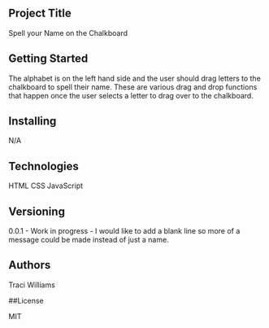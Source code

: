 

## Project Title

Spell your Name on the Chalkboard

## Getting Started

The alphabet is on the left hand side and the user should drag letters to the chalkboard to spell their name. These are various drag and drop functions that happen once the user selects a letter to drag over to the chalkboard.

## Installing

N/A

## Technologies

HTML CSS JavaScript

## Versioning

0.0.1 - Work in progress - I would like to add a blank line so more of a message could be made instead of just a name.

## Authors 

Traci Williams

##License

MIT

